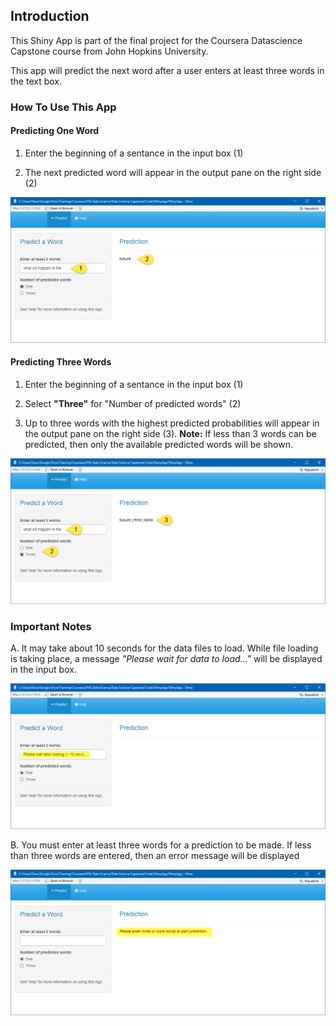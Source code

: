 
## Introduction

This Shiny App is part of the final project for the Coursera Datascience Capstone course from John Hopkins University.

This app will predict the next word after a user enters at least three words in the text box.

### How To Use This App

#### Predicting One Word

1. Enter the beginning of a sentance in the input box (1)

2. The next predicted word will appear in the output pane on the right side (2)

![Predicting one word](figures/shinyhelp1.png)


#### Predicting Three Words

1. Enter the beginning of a sentance in the input box (1)

2. Select **"Three"** for "Number of predicted words" (2)

3. Up to three words with the highest predicted probabilities will appear in the output pane on the right side (3). **Note:** If less than 3 words can be predicted, then only the available predicted words will be shown.  

![Predicting three words](figures/shinyhelp4.png)



### Important Notes

A. It may take about 10 seconds for the data files to load. While file loading is taking place, a message *"Please wait for data to load..."* will be displayed in the input box.

![optional caption text](figures/shinyhelp3.png)


B. You must enter at least three words for a prediction to be made. If less than three words are entered, then an error message will be displayed

![optional caption text](figures/shinyhelp2.png)


